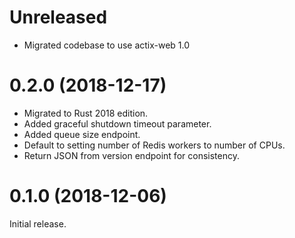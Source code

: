 # Unreleased

* Migrated codebase to use actix-web 1.0

# 0.2.0 (2018-12-17)

* Migrated to Rust 2018 edition.
* Added graceful shutdown timeout parameter.
* Added queue size endpoint.
* Default to setting number of Redis workers to number of CPUs.
* Return JSON from version endpoint for consistency.

# 0.1.0 (2018-12-06)

Initial release.
